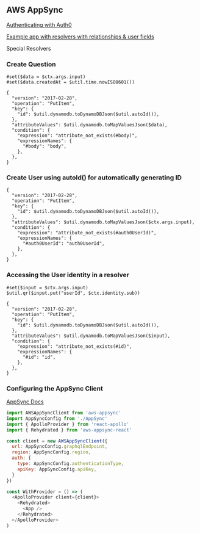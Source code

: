 ## AWS AppSync

[Authenticating with Auth0](https://medium.com/open-graphql/authenticating-an-aws-appsync-graphql-api-with-auth0-48835691810a)

[Example app with resolvers with relationships & user fields](https://github.com/dabit3/heard)

Special Resolvers

### Create Question

```vtl
#set($data = $ctx.args.input)
#set($data.createdAt = $util.time.nowISO8601())

{
  "version": "2017-02-28",
  "operation": "PutItem",
  "key": {
    "id": $util.dynamodb.toDynamoDBJson($util.autoId()),
  },
  "attributeValues": $util.dynamodb.toMapValuesJson($data),
  "condition": {
    "expression": "attribute_not_exists(#body)",
    "expressionNames": {
      "#body": "body",
    },
  },
}
```

### Create User using autoId() for automatically generating ID

```vtl
{
  "version": "2017-02-28",
  "operation": "PutItem",
  "key": {
    "id": $util.dynamodb.toDynamoDBJson($util.autoId()),
  },
  "attributeValues": $util.dynamodb.toMapValuesJson($ctx.args.input),
  "condition": {
    "expression": "attribute_not_exists(#auth0UserId)",
    "expressionNames": {
      "#auth0UserId": "auth0UserId",
    },
  },
}
```

### Accessing the User identity in a resolver

```vtl
#set($input = $ctx.args.input)
$util.qr($input.put("userId", $ctx.identity.sub))

{
  "version": "2017-02-28",
  "operation": "PutItem",
  "key": {
    "id": $util.dynamodb.toDynamoDBJson($util.autoId()),
  },
  "attributeValues": $util.dynamodb.toMapValuesJson($input),
  "condition": {
    "expression": "attribute_not_exists(#id)",
    "expressionNames": {
      "#id": "id",
    },
  },
}
```

### Configuring the AppSync Client

[AppSync Docs](https://github.com/awslabs/aws-mobile-appsync-sdk-js)

```js
import AWSAppSyncClient from 'aws-appsync'
import AppSyncConfig from './AppSync'
import { ApolloProvider } from 'react-apollo'
import { Rehydrated } from 'aws-appsync-react'

const client = new AWSAppSyncClient({
  url: AppSyncConfig.graphqlEndpoint,
  region: AppSyncConfig.region,
  auth: {
    type: AppSyncConfig.authenticationType,
    apiKey: AppSyncConfig.apiKey,
  }
})

const WithProvider = () => (
  <ApolloProvider client={client}>
    <Rehydrated>
      <App />
    </Rehydrated>
  </ApolloProvider>
)
```